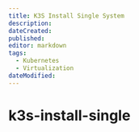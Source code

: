 ```yaml
---
title: K3S Install Single System
description: 
dateCreated: 
published: 
editor: markdown
tags:
  - Kubernetes
  - Virtualization
dateModified: 
---
```

# k3s-install-single
